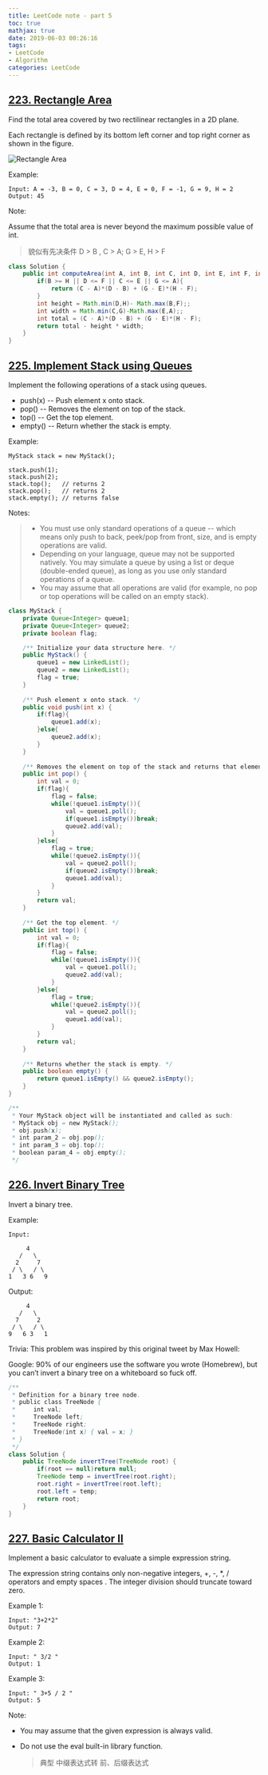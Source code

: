 ```yaml
---
title: LeetCode note - part 5
toc: true
mathjax: true
date: 2019-06-03 00:26:16
tags:
- LeetCode
- Algorithm
categories: LeetCode
---
```


<!-- more -->

## [223. Rectangle Area](https://leetcode-cn.com/problems/rectangle-area/)

Find the total area covered by two rectilinear rectangles in a 2D plane.

Each rectangle is defined by its bottom left corner and top right corner as shown in the figure.

![Rectangle Area](https://assets.leetcode.com/uploads/2018/10/22/rectangle_area.png)

Example:
```
Input: A = -3, B = 0, C = 3, D = 4, E = 0, F = -1, G = 9, H = 2
Output: 45
```
Note:

Assume that the total area is never beyond the maximum possible value of int.

> 貌似有先决条件 D > B , C > A; G > E, H > F

```java
class Solution {
    public int computeArea(int A, int B, int C, int D, int E, int F, int G, int H) {
        if(B >= H || D <= F || C <= E || G <= A){
            return (C - A)*(D - B) + (G - E)*(H - F);
        }
        int height = Math.min(D,H)- Math.max(B,F);;
        int width = Math.min(C,G)-Math.max(E,A);;
        int total = (C - A)*(D - B) + (G - E)*(H - F);
        return total - height * width;
    }
}
```

## [225. Implement Stack using Queues](https://leetcode-cn.com/problems/implement-stack-using-queues/)

Implement the following operations of a stack using queues.

+ push(x) -- Push element x onto stack.
+ pop() -- Removes the element on top of the stack.
+ top() -- Get the top element.
+ empty() -- Return whether the stack is empty.

Example:

```
MyStack stack = new MyStack();

stack.push(1);
stack.push(2);  
stack.top();   // returns 2
stack.pop();   // returns 2
stack.empty(); // returns false
```
Notes:

> + You must use only standard operations of a queue -- which means only push to back, peek/pop from front, size, and is empty operations are valid.
> + Depending on your language, queue may not be supported natively. You may simulate a queue by using a list or deque (double-ended queue), as long as you use only standard operations of a queue.
> + You may assume that all operations are valid (for example, no pop or top operations will be called on an empty stack).

```java
class MyStack {
    private Queue<Integer> queue1;
    private Queue<Integer> queue2;
    private boolean flag;

    /** Initialize your data structure here. */
    public MyStack() {
        queue1 = new LinkedList();
        queue2 = new LinkedList();
        flag = true;
    }
    
    /** Push element x onto stack. */
    public void push(int x) {
        if(flag){
            queue1.add(x);
        }else{
            queue2.add(x);
        }
    }
    
    /** Removes the element on top of the stack and returns that element. */
    public int pop() {
        int val = 0;
        if(flag){
            flag = false;
            while(!queue1.isEmpty()){
                val = queue1.poll();
                if(queue1.isEmpty())break;
                queue2.add(val);
            }
        }else{
            flag = true;
            while(!queue2.isEmpty()){
                val = queue2.poll();
                if(queue2.isEmpty())break;
                queue1.add(val);
            }
        }
        return val;
    }
    
    /** Get the top element. */
    public int top() {
        int val = 0;
        if(flag){
            flag = false;
            while(!queue1.isEmpty()){
                val = queue1.poll();
                queue2.add(val);
            }
        }else{
            flag = true;
            while(!queue2.isEmpty()){
                val = queue2.poll();
                queue1.add(val);
            }
        }
        return val;
    }
    
    /** Returns whether the stack is empty. */
    public boolean empty() {
        return queue1.isEmpty() && queue2.isEmpty();
    }
}

/**
 * Your MyStack object will be instantiated and called as such:
 * MyStack obj = new MyStack();
 * obj.push(x);
 * int param_2 = obj.pop();
 * int param_3 = obj.top();
 * boolean param_4 = obj.empty();
 */
```

## [226. Invert Binary Tree](https://leetcode-cn.com/problems/invert-binary-tree/)

Invert a binary tree.

Example:
```
Input:

     4
   /   \
  2     7
 / \   / \
1   3 6   9
```
Output:
```
     4
   /   \
  7     2
 / \   / \
9   6 3   1
```
Trivia:
This problem was inspired by this original tweet by Max Howell:

Google: 90% of our engineers use the software you wrote (Homebrew), but you can’t invert a binary tree on a whiteboard so fuck off.

```java
/**
 * Definition for a binary tree node.
 * public class TreeNode {
 *     int val;
 *     TreeNode left;
 *     TreeNode right;
 *     TreeNode(int x) { val = x; }
 * }
 */
class Solution {
    public TreeNode invertTree(TreeNode root) {
        if(root == null)return null;
        TreeNode temp = invertTree(root.right);
        root.right = invertTree(root.left);
        root.left = temp;
        return root;
    }
}
```

## [227. Basic Calculator II](https://leetcode-cn.com/problems/basic-calculator-ii/)

Implement a basic calculator to evaluate a simple expression string.

The expression string contains only non-negative integers, +, -, *, / operators and empty spaces . The integer division should truncate toward zero.

Example 1:
```
Input: "3+2*2"
Output: 7
```
Example 2:
```
Input: " 3/2 "
Output: 1
```
Example 3:
```
Input: " 3+5 / 2 "
Output: 5
```
Note:

+ You may assume that the given expression is always valid.

+ Do not use the eval built-in library function.

  > 典型 中缀表达式转 前、后缀表达式

```java

```

